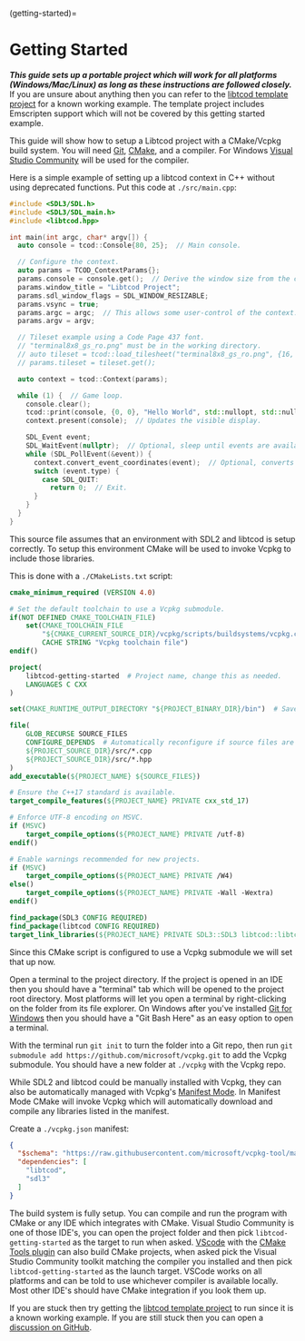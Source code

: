 (getting-started)=

# Getting Started

***This guide sets up a portable project which will work for all platforms (Windows/Mac/Linux) as long as these instructions are followed closely.***
If you are unsure about anything then you can refer to the [libtcod template project](https://github.com/HexDecimal/libtcod-vcpkg-template) for a known working example.
The template project includes Emscripten support which will not be covered by this getting started example.

This guide will show how to setup a Libtcod project with a CMake/Vcpkg build system.
You will need [Git](https://git-scm.com/downloads), [CMake](https://cmake.org/download/), and a compiler.
For Windows [Visual Studio Community](https://visualstudio.microsoft.com/vs/community/) will be used for the compiler.

Here is a simple example of setting up a libtcod context in C++ without using deprecated functions.
Put this code at `./src/main.cpp`:
```cpp
#include <SDL3/SDL.h>
#include <SDL3/SDL_main.h>
#include <libtcod.hpp>

int main(int argc, char* argv[]) {
  auto console = tcod::Console{80, 25};  // Main console.

  // Configure the context.
  auto params = TCOD_ContextParams{};
  params.console = console.get();  // Derive the window size from the console size.
  params.window_title = "Libtcod Project";
  params.sdl_window_flags = SDL_WINDOW_RESIZABLE;
  params.vsync = true;
  params.argc = argc;  // This allows some user-control of the context.
  params.argv = argv;

  // Tileset example using a Code Page 437 font.
  // "terminal8x8_gs_ro.png" must be in the working directory.
  // auto tileset = tcod::load_tilesheet("terminal8x8_gs_ro.png", {16, 16}, tcod::CHARMAP_CP437);
  // params.tileset = tileset.get();

  auto context = tcod::Context(params);

  while (1) {  // Game loop.
    console.clear();
    tcod::print(console, {0, 0}, "Hello World", std::nullopt, std::nullopt);
    context.present(console);  // Updates the visible display.

    SDL_Event event;
    SDL_WaitEvent(nullptr);  // Optional, sleep until events are available.
    while (SDL_PollEvent(&event)) {
      context.convert_event_coordinates(event);  // Optional, converts pixel coordinates into tile coordinates.
      switch (event.type) {
        case SDL_QUIT:
          return 0;  // Exit.
      }
    }
  }
}
```

This source file assumes that an environment with SDL2 and libtcod is setup correctly.
To setup this environment CMake will be used to invoke Vcpkg to include those libraries.

This is done with a `./CMakeLists.txt` script:
```cmake
cmake_minimum_required (VERSION 4.0)

# Set the default toolchain to use a Vcpkg submodule.
if(NOT DEFINED CMAKE_TOOLCHAIN_FILE)
    set(CMAKE_TOOLCHAIN_FILE
        "${CMAKE_CURRENT_SOURCE_DIR}/vcpkg/scripts/buildsystems/vcpkg.cmake"
        CACHE STRING "Vcpkg toolchain file")
endif()

project(
    libtcod-getting-started  # Project name, change this as needed.
    LANGUAGES C CXX
)

set(CMAKE_RUNTIME_OUTPUT_DIRECTORY "${PROJECT_BINARY_DIR}/bin")  # Save all runtime files to this directory.

file(
    GLOB_RECURSE SOURCE_FILES
    CONFIGURE_DEPENDS  # Automatically reconfigure if source files are added/removed.
    ${PROJECT_SOURCE_DIR}/src/*.cpp
    ${PROJECT_SOURCE_DIR}/src/*.hpp
)
add_executable(${PROJECT_NAME} ${SOURCE_FILES})

# Ensure the C++17 standard is available.
target_compile_features(${PROJECT_NAME} PRIVATE cxx_std_17)

# Enforce UTF-8 encoding on MSVC.
if (MSVC)
    target_compile_options(${PROJECT_NAME} PRIVATE /utf-8)
endif()

# Enable warnings recommended for new projects.
if (MSVC)
    target_compile_options(${PROJECT_NAME} PRIVATE /W4)
else()
    target_compile_options(${PROJECT_NAME} PRIVATE -Wall -Wextra)
endif()

find_package(SDL3 CONFIG REQUIRED)
find_package(libtcod CONFIG REQUIRED)
target_link_libraries(${PROJECT_NAME} PRIVATE SDL3::SDL3 libtcod::libtcod)
```

Since this CMake script is configured to use a Vcpkg submodule we will set that up now.

Open a terminal to the project directory.
If the project is opened in an IDE then you should have a "terminal" tab which will be opened to the project root directory.
Most platforms will let you open a terminal by right-clicking on the folder from its file explorer.
On Windows after you've installed [Git for Windows](https://git-scm.com/download/win) then you should have a "Git Bash Here" as an easy option to open a terminal.

With the terminal run `git init` to turn the folder into a Git repo,
then run `git submodule add https://github.com/microsoft/vcpkg.git` to add the Vcpkg submodule.
You should have a new folder at `./vcpkg` with the Vcpkg repo.

While SDL2 and libtcod could be manually installed with Vcpkg, they can also be automatically managed with Vcpkg's [Manifest Mode](https://github.com/microsoft/vcpkg/blob/master/docs/users/manifests.md).
In Manifest Mode CMake will invoke Vcpkg which will automatically download and compile any libraries listed in the manifest.

Create a `./vcpkg.json` manifest:
```json
{
  "$schema": "https://raw.githubusercontent.com/microsoft/vcpkg-tool/main/docs/vcpkg.schema.json",
  "dependencies": [
    "libtcod",
    "sdl3"
  ]
}
```

The build system is fully setup.
You can compile and run the program with CMake or any IDE which integrates with CMake.
Visual Studio Community is one of those IDE's, you can open the project folder and then pick `libtcod-getting-started` as the target to run when asked.
[VScode](https://code.visualstudio.com/download) with the [CMake Tools plugin](https://marketplace.visualstudio.com/items?itemName=ms-vscode.cmake-tools) can also build CMake projects, when asked pick the Visual Studio Community toolkit matching the compiler you installed and then pick `libtcod-getting-started` as the launch target.
VSCode works on all platforms and can be told to use whichever compiler is available locally.
Most other IDE's should have CMake integration if you look them up.

If you are stuck then try getting the [libtcod template project](https://github.com/HexDecimal/libtcod-vcpkg-template) to run since it is a known working example.
If you are still stuck then you can open a [discussion on GitHub](https://github.com/libtcod/libtcod/discussions).
